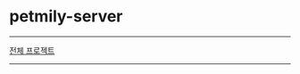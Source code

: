 # petmily-server
<hr>
<a href = "https://github.com/bagoonichanger/Petmliy_android_app">전체 프로젝트</a>
<hr>
